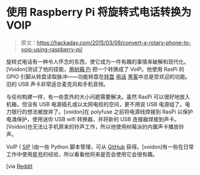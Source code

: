 # 使用 Raspberry Pi 将旋转式电话转换为 VOIP

> 原文：<https://hackaday.com/2015/03/09/convert-a-rotary-phone-to-voip-using-raspberry-pi/>

旋转式电话有一种令人怀念的东西，使它成为一件有趣的事情来破解和现代化。[Voidon]测试了他的技能，[用树莓 Pi](http://imgur.com/a/HECDL) 把一个转换成了 VoIP。他使用 RasPi 的 GPIO 引脚从转盘读取脉冲——功能转盘在[转盘](hackaday.com/2014/07/22/usb-rotary-phone-a-lync-to-the-past/) [电话](hackaday.com/2014/06/16/the-rotary-cell-phone/) [黑客](hackaday.com/2012/09/07/rotary-and-cordless-phones-mashup/)中总是受欢迎的功能。旧的 USB 声卡非常适合麦克风和手机音频。

与任何构建一样，有一些意外的大小问题需要解决。虽然 RasPi 可以很好地放入机箱，但没有 USB 电源插孔或以太网电缆的空间，更不用说 USB 电源组了。电力银行的想法被放弃了。[voidon]在 polyfuse 之前将电源线焊接到 RasPi 以保护电涌保护，使用迷你 USB wifi 转换器，并将新的 USB 连接器焊接到声卡。[Voidon]也无法让手机原来的铃声工作，所以他使用树莓派的内置声卡播放铃声。

VoIP ( [SIP](http://en.wikipedia.org/wiki/Session_Initiation_Protocol) )由一些 Python 脚本管理，可从 [GitHub](https://github.com/hnesland/aselektriskbureau) 获得。[voidon]有一些在日常工作中使用[星号](http://www.raspberry-asterisk.org/)的经验，所以看看他将来是否会使用它会很有趣。

[via [Reddit](http://www.reddit.com/r/raspberry_pi/comments/2y21sd/i_converted_an_old_phone_to_voip_using_raspberry/)